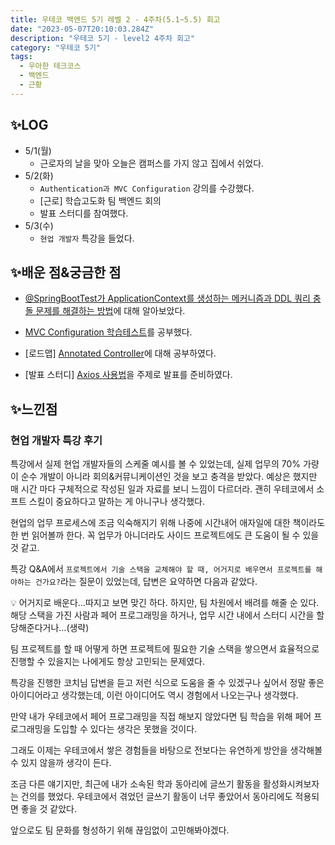 ```yaml
---
title: 우테코 백엔드 5기 레벨 2 - 4주차(5.1~5.5) 회고
date: "2023-05-07T20:10:03.284Z"
description: "우테코 5기 - level2 4주차 회고"
category: "우테코 5기"
tags:
  - 우아한 테크코스
  - 백엔드
  - 근황
---
```


## ✨LOG

- 5/1(월)
  - 근로자의 날을 맞아 오늘은 캠퍼스를 가지 않고 집에서 쉬었다.
- 5/2(화)
  - `Authentication과 MVC Configuration` 강의를 수강했다.
  - [근로] 학습고도화 팀 백엔드 회의
  - 발표 스터디를 참여했다.
- 5/3(수)
  - `현업 개발자` 특강을 들었다.

## ✨배운 점&궁금한 점

- [@SpringBootTest가 ApplicationContext를 생성하는 메커니즘과 DDL 쿼리 충돌 문제를 해결하는 방법](https://amaran-th.github.io/Spring/[Spring]%20@SpringBootTest%EC%99%80%20DB%20DLL%20%EC%BF%BC%EB%A6%AC%20%EC%B6%A9%EB%8F%8C/)에 대해 알아보았다.

- [MVC Configuration 학습테스트](https://amaran-th.github.io/Spring/[Spring]%20MVC%20Configuration%20%ED%95%99%EC%8A%B5%ED%85%8C%EC%8A%A4%ED%8A%B8/)를 공부했다.

- [로드맵] [Annotated Controller](https://amaran-th.github.io/Spring/[Spring]%20Annotated%20Controller/)에 대해 공부하였다.
- [발표 스터디] [Axios 사용법](https://amaran-th.github.io/%ED%94%84%EB%A1%A0%ED%8A%B8%EC%97%94%EB%93%9C/Axios%20%EC%82%AC%EC%9A%A9%ED%95%98%EA%B8%B0/)을 주제로 발표를 준비하였다.

## ✨느낀점

### 현업 개발자 특강 후기

특강에서 실제 현업 개발자들의 스케줄 예시를 볼 수 있었는데, 실제 업무의 70% 가량이 순수 개발이 아니라 회의&커뮤니케이션인 것을 보고 충격을 받았다. 예상은 했지만 매 시간 마다 구체적으로 작성된 일과 자료를 보니 느낌이 다르더라. 괜히 우테코에서 소프트 스킬이 중요하다고 말하는 게 아니구나 생각했다.

현업의 업무 프로세스에 조금 익숙해지기 위해 나중에 시간내어 애자일에 대한 책이라도 한 번 읽어볼까 한다. 꼭 업무가 아니더라도 사이드 프로젝트에도 큰 도움이 될 수 있을 것 같고.

특강 Q&A에서 `프로젝트에서 기술 스택을 교체해야 할 때, 어거지로 배우면서 프로젝트를 해야하는 건가요?`라는 질문이 있었는데, 답변은 요약하면 다음과 같았다.

<aside>
💡 어거지로 배운다…따지고 보면 맞긴 하다. 하지만, 팀 차원에서 배려를 해줄 순 있다.
해당 스택을 가진 사람과 페어 프로그래밍을 하거나, 업무 시간 내에서 스터디 시간을 할당해준다거나…(생략)

</aside>

팀 프로젝트를 할 때 어떻게 하면 프로젝트에 필요한 기술 스택을 쌓으면서 효율적으로 진행할 수 있을지는 나에게도 항상 고민되는 문제였다.

특강을 진행한 코치님 답변을 듣고 저런 식으로 도움을 줄 수 있겠구나 싶어서 정말 좋은 아이디어라고 생각했는데, 이런 아이디어도 역시 경험에서 나오는구나 생각했다.

만약 내가 우테코에서 페어 프로그래밍을 직접 해보지 않았다면 팀 학습을 위해 페어 프로그래밍을 도입할 수 있다는 생각은 못했을 것이다.

그래도 이제는 우테코에서 쌓은 경험들을 바탕으로 전보다는 유연하게 방안을 생각해볼 수 있지 않을까 생각이 든다.

조금 다른 얘기지만, 최근에 내가 소속된 학과 동아리에 글쓰기 활동을 활성화시켜보자는 건의를 했었다. 우테코에서 겪었던 글쓰기 활동이 너무 좋았어서 동아리에도 적용되면 좋을 것 같았다.

앞으로도 팀 문화를 형성하기 위해 끊임없이 고민해봐야겠다.
